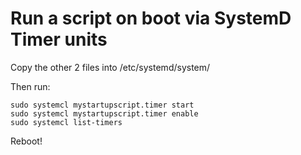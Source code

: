 # Run a script on boot via SystemD Timer units

Copy the other 2 files into /etc/systemd/system/

Then run:

```
sudo systemcl mystartupscript.timer start
sudo systemcl mystartupscript.timer enable
sudo systemcl list-timers
```

Reboot!
